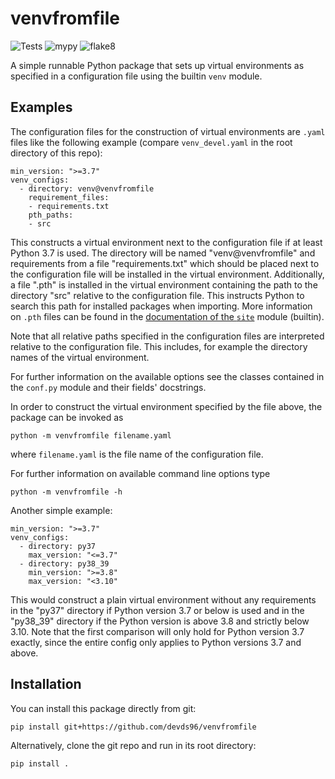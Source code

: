 # venvfromfile

![Tests](https://github.com/devds96/venvfromfile/actions/workflows/tests.yml/badge.svg)
![mypy](https://github.com/devds96/venvfromfile/actions/workflows/type.yml/badge.svg)
![flake8](https://github.com/devds96/venvfromfile/actions/workflows/lint.yml/badge.svg)


A simple runnable Python package that sets up virtual environments as
specified in a configuration file using the builtin `venv` module.


## Examples
The configuration files for the construction of virtual environments are
`.yaml` files like the following example (compare `venv_devel.yaml`
in the root directory of this repo):
```
min_version: ">=3.7"
venv_configs:
  - directory: venv@venvfromfile
    requirement_files:
    - requirements.txt
    pth_paths:
    - src
```
This constructs a virtual environment next to the configuration file if
at least Python 3.7 is used. The directory will be named
"venv@venvfromfile" and requirements from a file "requirements.txt"
which should be placed next to the configuration file will be installed
in the virtual environment.
Additionally, a file ".pth" is installed in the virtual environment
containing the path to the directory "src" relative to the configuration
file. This instructs Python to search this path for installed packages
when importing. More information on `.pth` files can be found in the
[documentation of the `site`](https://docs.python.org/3/library/site.html)
module (builtin).

Note that all relative paths specified in the configuration files are
interpreted relative to the configuration file. This includes, for
example the directory names of the virtual environment.

For further information on the available options see the classes
contained in the `conf.py` module and their fields' docstrings.

In order to construct the virtual environment specified by the file
above, the package can be invoked as
```
python -m venvfromfile filename.yaml
```
where `filename.yaml` is the file name of the configuration file.

For further information on available command line options type
```
python -m venvfromfile -h
```

Another simple example:
```
min_version: ">=3.7"
venv_configs:
  - directory: py37
    max_version: "<=3.7"
  - directory: py38_39
    min_version: ">=3.8"
    max_version: "<3.10"
```
This would construct a plain virtual environment without any
requirements in the "py37" directory if Python version 3.7 or below
is used and in the "py38_39" directory if the Python version is above
3.8 and strictly below 3.10. Note that the first comparison will only
hold for Python version 3.7 exactly, since the entire config only
applies to Python versions 3.7 and above.


## Installation
You can install this package directly from git:
```
pip install git+https://github.com/devds96/venvfromfile
```

Alternatively, clone the git repo and run in its root directory:
```
pip install .
```
